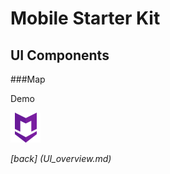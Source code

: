 Mobile Starter Kit
================================

UI Components
--------------------------------

###Map

	


Demo


![alt text][Demo]

[Demo]: https://github.com/adam-p/markdown-here/raw/master/src/common/images/icon48.png "Logo Title Text 2"


*[back] (UI_overview.md)*  
